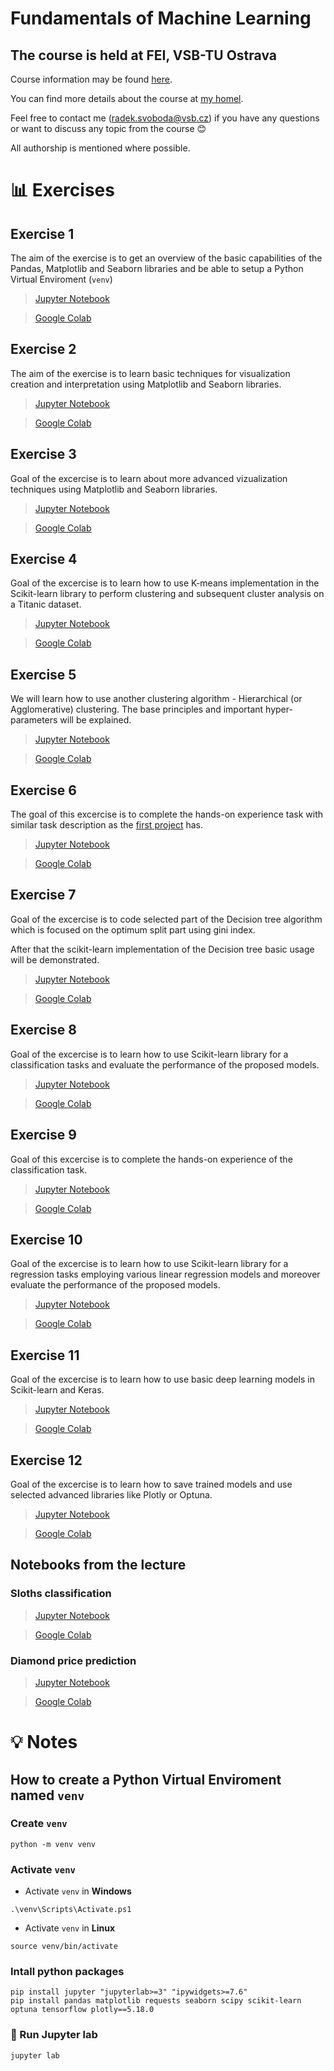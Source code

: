 # Fundamentals of Machine Learning
## The course is held at FEI, VSB-TU Ostrava

Course information may be found [here](https://homel.vsb.cz/~pla06/).

You can find more details about the course at [my homel](https://homel.vsb.cz/~svo0175/).

Feel free to contact me (<radek.svoboda@vsb.cz>) if you have any questions or want to discuss any topic from the course 😊

All authorship is mentioned where possible.

# 📊 Exercises
## Exercise 1
The aim of the exercise is to get an overview of the basic capabilities of the Pandas, Matplotlib and Seaborn libraries and be able to setup a Python Virtual Enviroment (`venv`)

> [Jupyter Notebook](https://github.com/rasvob/VSB-FEI-Fundamentals-of-Machine-Learning-Exercises/blob/master/fml_01.ipynb)

> [Google Colab](https://colab.research.google.com/github/rasvob/VSB-FEI-Fundamentals-of-Machine-Learning-Exercises/blob/master/fml_01.ipynb)

## Exercise 2
The aim of the exercise is to learn basic techniques for visualization creation and interpretation using Matplotlib and Seaborn libraries.

> [Jupyter Notebook](https://github.com/rasvob/VSB-FEI-Fundamentals-of-Machine-Learning-Exercises/blob/master/fml_02.ipynb)

> [Google Colab](https://colab.research.google.com/github/rasvob/VSB-FEI-Fundamentals-of-Machine-Learning-Exercises/blob/master/fml_02.ipynb)

## Exercise 3
Goal of the excercise is to learn about more advanced vizualization techniques using Matplotlib and Seaborn libraries.

> [Jupyter Notebook](https://github.com/rasvob/VSB-FEI-Fundamentals-of-Machine-Learning-Exercises/blob/master/fml_03.ipynb)

> [Google Colab](https://colab.research.google.com/github/rasvob/VSB-FEI-Fundamentals-of-Machine-Learning-Exercises/blob/master/fml_03.ipynb)

## Exercise 4
Goal of the excercise is to learn how to use K-means implementation in the Scikit-learn library to perform clustering and subsequent cluster analysis on a Titanic dataset.

> [Jupyter Notebook](https://github.com/rasvob/VSB-FEI-Fundamentals-of-Machine-Learning-Exercises/blob/master/fml_04.ipynb)

> [Google Colab](https://colab.research.google.com/github/rasvob/VSB-FEI-Fundamentals-of-Machine-Learning-Exercises/blob/master/fml_04.ipynb)

## Exercise 5
We will learn how to use another clustering algorithm - Hierarchical (or Agglomerative) clustering. The base principles and important hyper-parameters will be explained.

> [Jupyter Notebook](https://github.com/rasvob/VSB-FEI-Fundamentals-of-Machine-Learning-Exercises/blob/master/fml_05.ipynb)

> [Google Colab](https://colab.research.google.com/github/rasvob/VSB-FEI-Fundamentals-of-Machine-Learning-Exercises/blob/master/fml_05.ipynb)

## Exercise 6
The goal of this excercise is to complete the hands-on experience task with similar task description as the [first project](https://homel.vsb.cz/~svo0175/cluster_project.html) has.

> [Jupyter Notebook](https://github.com/rasvob/VSB-FEI-Fundamentals-of-Machine-Learning-Exercises/blob/master/fml_06.ipynb)

> [Google Colab](https://colab.research.google.com/github/rasvob/VSB-FEI-Fundamentals-of-Machine-Learning-Exercises/blob/master/fml_06.ipynb)

## Exercise 7
Goal of the excercise is to code selected part of the Decision tree algorithm which is focused on the optimum split part using gini index. 

After that the scikit-learn implementation of the Decision tree basic usage will be demonstrated.

> [Jupyter Notebook](https://github.com/rasvob/VSB-FEI-Fundamentals-of-Machine-Learning-Exercises/blob/master/fml_07.ipynb)

> [Google Colab](https://colab.research.google.com/github/rasvob/VSB-FEI-Fundamentals-of-Machine-Learning-Exercises/blob/master/fml_07.ipynb)

## Exercise 8
Goal of the excercise is to learn how to use Scikit-learn library for a classification tasks and evaluate the performance of the proposed models.

> [Jupyter Notebook](https://github.com/rasvob/VSB-FEI-Fundamentals-of-Machine-Learning-Exercises/blob/master/fml_08.ipynb)

> [Google Colab](https://colab.research.google.com/github/rasvob/VSB-FEI-Fundamentals-of-Machine-Learning-Exercises/blob/master/fml_08.ipynb)

## Exercise 9
Goal of this excercise is to complete the hands-on experience of the classification task.

> [Jupyter Notebook](https://github.com/rasvob/VSB-FEI-Fundamentals-of-Machine-Learning-Exercises/blob/master/fml_09.ipynb)

> [Google Colab](https://colab.research.google.com/github/rasvob/VSB-FEI-Fundamentals-of-Machine-Learning-Exercises/blob/master/fml_09.ipynb)

## Exercise 10
Goal of the excercise is to learn how to use Scikit-learn library for a regression tasks employing various linear regression models and moreover evaluate the performance of the proposed models.

> [Jupyter Notebook](https://github.com/rasvob/VSB-FEI-Fundamentals-of-Machine-Learning-Exercises/blob/master/fml_10.ipynb)

> [Google Colab](https://colab.research.google.com/github/rasvob/VSB-FEI-Fundamentals-of-Machine-Learning-Exercises/blob/master/fml_10.ipynb)

## Exercise 11
Goal of the excercise is to learn how to use basic deep learning models in Scikit-learn and Keras.

> [Jupyter Notebook](https://github.com/rasvob/VSB-FEI-Fundamentals-of-Machine-Learning-Exercises/blob/master/fml_11.ipynb)

> [Google Colab](https://colab.research.google.com/github/rasvob/VSB-FEI-Fundamentals-of-Machine-Learning-Exercises/blob/master/fml_11.ipynb)

## Exercise 12
Goal of the excercise is to learn how to save trained models and use selected advanced libraries like Plotly or Optuna.

> [Jupyter Notebook](https://github.com/rasvob/VSB-FEI-Fundamentals-of-Machine-Learning-Exercises/blob/master/fml_12.ipynb)

> [Google Colab](https://colab.research.google.com/github/rasvob/VSB-FEI-Fundamentals-of-Machine-Learning-Exercises/blob/master/fml_12.ipynb)


## Notebooks from the lecture
### Sloths classification

> [Jupyter Notebook](https://github.com/rasvob/VSB-FEI-Fundamentals-of-Machine-Learning-Exercises/blob/master/fml_classisication_sloth.ipynb)

> [Google Colab](https://colab.research.google.com/github/rasvob/VSB-FEI-Fundamentals-of-Machine-Learning-Exercises/blob/master/fml_classisication_sloth.ipynb)

### Diamond price prediction

> [Jupyter Notebook](https://github.com/rasvob/VSB-FEI-Fundamentals-of-Machine-Learning-Exercises/blob/master/fml_regression_diamonds.ipynb)

> [Google Colab](https://colab.research.google.com/github/rasvob/VSB-FEI-Fundamentals-of-Machine-Learning-Exercises/blob/master/fml_regression_diamonds.ipynb)


# 💡 Notes
## How to create a Python Virtual Enviroment named `venv`
### Create `venv`
```
python -m venv venv
```

### Activate `venv`

* Activate `venv` in **Windows**
```
.\venv\Scripts\Activate.ps1
```

* Activate `venv` in **Linux**
```
source venv/bin/activate
```


### Intall python packages

```
pip install jupyter "jupyterlab>=3" "ipywidgets>=7.6"
pip install pandas matplotlib requests seaborn scipy scikit-learn optuna tensorflow plotly==5.18.0
```

### 🚀 Run Jupyter lab

```
jupyter lab
```